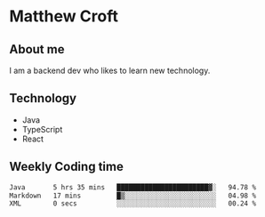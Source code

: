 # Matthew Croft

## About me
I am a backend dev who likes to learn new technology. 

## Technology
- Java
- TypeScript
- React

## Weekly Coding time
<!--START_SECTION:waka-->

```txt
Java       5 hrs 35 mins   ███████████████████████▓░   94.78 %
Markdown   17 mins         █▒░░░░░░░░░░░░░░░░░░░░░░░   04.98 %
XML        0 secs          ░░░░░░░░░░░░░░░░░░░░░░░░░   00.24 %
```

<!--END_SECTION:waka-->
